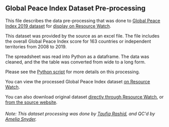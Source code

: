 ## Global Peace Index Dataset Pre-processing
This file describes the data pre-processing that was done to [Global Peace Index 2019 dataset](http://visionofhumanity.org/app/uploads/2020/02/GPI-2019-overall-scores-2008-2019.xlsx) for [display on Resource Watch](https://resourcewatch.org/data/explore/soc091-Global-Peace-Index).

This dataset was provided by the source as an excel file. The file includes the overall Global Peace Index score for 163 countries or independent territories from 2008 to 2019.

The spreadsheet was read into Python as a dataframe. The data was cleaned, and the the table was converted from wide to a long form.

Please see the [Python script](https://github.com/resource-watch/data-pre-processing/blob/master/soc_091_global_peace_index/soc_091_global_peace_index_processing.py) for more details on this processing.

You can view the processed Global Peace Index dataset [on Resource Watch](https://resourcewatch.org/data/explore/soc091-Global-Peace-Index).

You can also download original dataset [directly through Resource Watch](https://wri-public-data.s3.amazonaws.com/resourcewatch/soc_091_global_peace_index.zip), or [from the source website](http://visionofhumanity.org/app/uploads/2020/02/GPI-2019-overall-scores-2008-2019.xlsx).

###### Note: This dataset processing was done by [Taufiq Rashid](https://www.wri.org/profile/taufiq-rashid), and QC'd by [Amelia Snyder](https://www.wri.org/profile/amelia-snyder).
